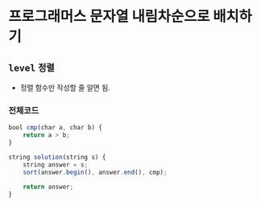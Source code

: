 # 프로그래머스 문자열 내림차순으로 배치하기
`level` `정렬`
---
- 정렬 함수만 작성할 줄 알면 됨.

### 전체코드
```jsx
bool cmp(char a, char b) {
	return a > b;
}

string solution(string s) {
	string answer = s;
	sort(answer.begin(), answer.end(), cmp);
	
	return answer;
}
```
